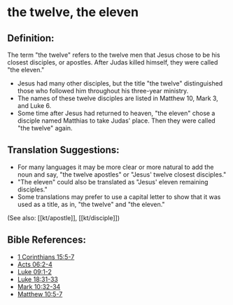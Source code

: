 # the twelve, the eleven #

## Definition: ##

The term "the twelve" refers to the twelve men that Jesus chose to be his closest disciples, or apostles. After Judas killed himself, they were called "the eleven."

* Jesus had many other disciples, but the title "the twelve" distinguished those who followed him throughout his three-year ministry.
* The names of these twelve disciples are listed in Matthew 10, Mark 3, and Luke 6.
* Some time after Jesus had returned to heaven, "the eleven" chose a disciple named Matthias to take Judas' place. Then they were called "the twelve" again.

## Translation Suggestions: ##

* For many languages it may be more clear or more natural to add the noun and say, "the twelve apostles" or "Jesus' twelve closest disciples."
* "The eleven" could also be translated as "Jesus' eleven remaining disciples."
* Some translations may prefer to use a capital letter to show that it was used as a title, as in, "the twelve" and "the eleven."

(See also: [[kt/apostle]], [[kt/disciple]])

## Bible References: ##

* [1 Corinthians 15:5-7](en/tn/1co/help/15/05)
* [Acts 06:2-4](en/tn/act/help/06/02)
* [Luke 09:1-2](en/tn/luk/help/09/01)
* [Luke 18:31-33](en/tn/luk/help/18/31)
* [Mark 10:32-34](en/tn/mrk/help/10/32)
* [Matthew 10:5-7](en/tn/mat/help/10/05)